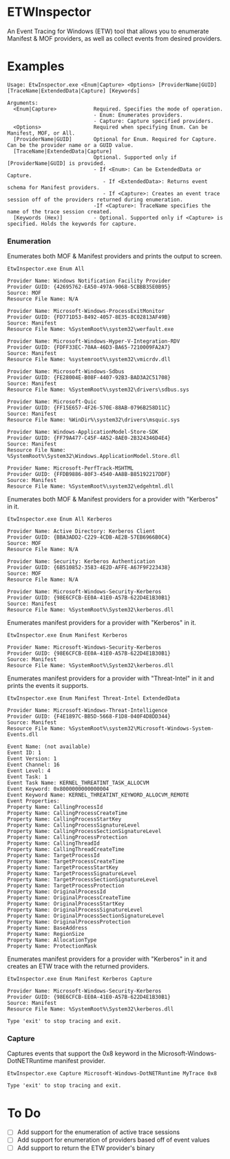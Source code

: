 # ETWInspector
An Event Tracing for Windows (ETW) tool that allows you to enumerate Manifest & MOF providers, as well as collect events from desired providers. 

# Examples
```
Usage: EtwInspector.exe <Enum|Capture> <Options> [ProviderName|GUID] [TraceName|ExtendedData|Capture] [Keywords]

Arguments:
  <Enum|Capture>            Required. Specifies the mode of operation.
                            - Enum: Enumerates providers.
                            - Capture: Capture specified providers.
  <Options>                 Required when specifying Enum. Can be Manifest, MOF, or All.
  [ProviderName|GUID]       Optional for Enum. Required for Capture. Can be the provider name or a GUID value.
  [TraceName|ExtendedData|Capture]
                            Optional. Supported only if [ProviderName|GUID] is provided.
                            - If <Enum>: Can be ExtendedData or Capture.
                               - If <ExtendedData>: Returns event schema for Manifest providers.
                               - If <Capture>: Creates an event trace session off of the providers returned during enumeration.
                            -If <Capture>: TraceName specifies the name of the trace session created.
  [Keywords (Hex)]          - Optional. Supported only if <Capture> is specified. Holds the keywords for capture.
```

### Enumeration
Enumerates both MOF & Manifest providers and prints the output to screen. 

```
EtwInspector.exe Enum All

Provider Name: Windows Notification Facility Provider
Provider GUID: {42695762-EA50-497A-9068-5CBBB35E0B95}
Source: MOF
Resource File Name: N/A

Provider Name: Microsoft-Windows-ProcessExitMonitor
Provider GUID: {FD771D53-8492-4057-8E35-8C02813AF49B}
Source: Manifest
Resource File Name: %SystemRoot%\system32\werfault.exe

Provider Name: Microsoft-Windows-Hyper-V-Integration-RDV
Provider GUID: {FDFF33EC-70AA-46D3-BA65-7210009FA2A7}
Source: Manifest
Resource File Name: %systemroot%\system32\vmicrdv.dll

Provider Name: Microsoft-Windows-Sdbus
Provider GUID: {FE28004E-B08F-4407-92B3-BAD3A2C51708}
Source: Manifest
Resource File Name: %SystemRoot%\system32\drivers\sdbus.sys

Provider Name: Microsoft-Quic
Provider GUID: {FF15E657-4F26-570E-88AB-0796B258D11C}
Source: Manifest
Resource File Name: %WinDir%\system32\drivers\msquic.sys

Provider Name: Windows-ApplicationModel-Store-SDK
Provider GUID: {FF79A477-C45F-4A52-8AE0-2B324346D4E4}
Source: Manifest
Resource File Name: %SystemRoot%\System32\Windows.ApplicationModel.Store.dll

Provider Name: Microsoft-PerfTrack-MSHTML
Provider GUID: {FFDB9886-80F3-4540-AA8B-B85192217DDF}
Source: Manifest
Resource File Name: %SystemRoot%\system32\edgehtml.dll
```

Enumerates both MOF & Manifest providers for a provider with "Kerberos" in it. 

```
EtwInspector.exe Enum All Kerberos

Provider Name: Active Directory: Kerberos Client
Provider GUID: {BBA3ADD2-C229-4CDB-AE2B-57EB6966B0C4}
Source: MOF
Resource File Name: N/A

Provider Name: Security: Kerberos Authentication
Provider GUID: {6B510852-3583-4E2D-AFFE-A67F9F223438}
Source: MOF
Resource File Name: N/A

Provider Name: Microsoft-Windows-Security-Kerberos
Provider GUID: {98E6CFCB-EE0A-41E0-A57B-622D4E1B30B1}
Source: Manifest
Resource File Name: %SystemRoot%\System32\kerberos.dll
```

Enumerates manifest providers for a provider with "Kerberos" in it. 

```
EtwInspector.exe Enum Manifest Kerberos

Provider Name: Microsoft-Windows-Security-Kerberos
Provider GUID: {98E6CFCB-EE0A-41E0-A57B-622D4E1B30B1}
Source: Manifest
Resource File Name: %SystemRoot%\System32\kerberos.dll
```

Enumerates manifest providers for a provider with "Threat-Intel" in it and prints the events it supports.

```
EtwInspector.exe Enum Manifest Threat-Intel ExtendedData

Provider Name: Microsoft-Windows-Threat-Intelligence
Provider GUID: {F4E1897C-BB5D-5668-F1D8-040F4D8DD344}
Source: Manifest
Resource File Name: %SystemRoot%\system32\Microsoft-Windows-System-Events.dll

Event Name: (not available)
Event ID: 1
Event Version: 1
Event Channel: 16
Event Level: 4
Event Task: 1
Event Task Name: KERNEL_THREATINT_TASK_ALLOCVM
Event Keyword: 0x8000000000000004
Event Keyword Name: KERNEL_THREATINT_KEYWORD_ALLOCVM_REMOTE
Event Properties:
Property Name: CallingProcessId
Property Name: CallingProcessCreateTime
Property Name: CallingProcessStartKey
Property Name: CallingProcessSignatureLevel
Property Name: CallingProcessSectionSignatureLevel
Property Name: CallingProcessProtection
Property Name: CallingThreadId
Property Name: CallingThreadCreateTime
Property Name: TargetProcessId
Property Name: TargetProcessCreateTime
Property Name: TargetProcessStartKey
Property Name: TargetProcessSignatureLevel
Property Name: TargetProcessSectionSignatureLevel
Property Name: TargetProcessProtection
Property Name: OriginalProcessId
Property Name: OriginalProcessCreateTime
Property Name: OriginalProcessStartKey
Property Name: OriginalProcessSignatureLevel
Property Name: OriginalProcessSectionSignatureLevel
Property Name: OriginalProcessProtection
Property Name: BaseAddress
Property Name: RegionSize
Property Name: AllocationType
Property Name: ProtectionMask
```

Enumerates manifest providers for a provider with "Kerberos" in it and creates an ETW trace with the returned providers. 

```
EtwInspector.exe Enum Manifest Kerberos Capture

Provider Name: Microsoft-Windows-Security-Kerberos
Provider GUID: {98E6CFCB-EE0A-41E0-A57B-622D4E1B30B1}
Source: Manifest
Resource File Name: %SystemRoot%\System32\kerberos.dll

Type 'exit' to stop tracing and exit.
```

### Capture
Captures events that support the 0x8 keyword in the Microsoft-Windows-DotNETRuntime manifest provider. 

```
EtwInspector.exe Capture Microsoft-Windows-DotNETRuntime MyTrace 0x8

Type 'exit' to stop tracing and exit.
```

# To Do
- [ ] Add support for the enumeration of active trace sessions
- [ ] Add support for enumeration of providers based off of event values
- [ ] Add support to return the ETW provider's binary
